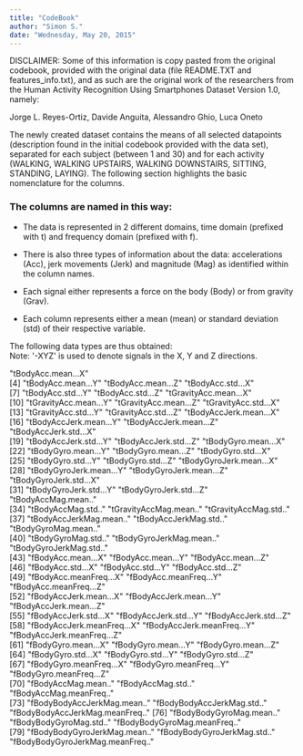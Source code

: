 ```yaml
---
title: "CodeBook"
author: "Simon S."
date: "Wednesday, May 20, 2015"
---
```


DISCLAIMER: Some of this information is copy pasted from the original codebook, provided with the original data (file README.TXT and features_info.txt), and as such are the original work of the researchers from the Human Activity Recognition Using Smartphones Dataset Version 1.0, namely:

Jorge L. Reyes-Ortiz, 
Davide Anguita, 
Alessandro Ghio, 
Luca Oneto


The newly created dataset contains the means of all selected datapoints (description found in the initial codebook provided with the data set), separated for each subject (between 1 and 30) and for each activity (WALKING, WALKING UPSTAIRS, WALKING DOWNSTAIRS, SITTING, STANDING, LAYING). The following section highlights the basic nomenclature for the columns.

### The columns are named in this way:

- The data is represented in 2 different domains, time domain (prefixed with t) and frequency domain (prefixed with f).

- There is also three types of information about the data: accelerations (Acc), jerk movements (Jerk) and magnitude (Mag) as identified within the column names.

- Each signal either represents a force on the body (Body) or from gravity (Grav).

- Each column represents either a mean (mean) or standard deviation (std) of their respective variable.

The following data types are thus obtained:   
Note: '-XYZ' is used to denote signals in the X, Y and Z directions.

"tBodyAcc.mean...X"              
 [4] "tBodyAcc.mean...Y"               "tBodyAcc.mean...Z"               "tBodyAcc.std...X"               
 [7] "tBodyAcc.std...Y"                "tBodyAcc.std...Z"                "tGravityAcc.mean...X"           
[10] "tGravityAcc.mean...Y"            "tGravityAcc.mean...Z"            "tGravityAcc.std...X"            
[13] "tGravityAcc.std...Y"             "tGravityAcc.std...Z"             "tBodyAccJerk.mean...X"          
[16] "tBodyAccJerk.mean...Y"           "tBodyAccJerk.mean...Z"           "tBodyAccJerk.std...X"           
[19] "tBodyAccJerk.std...Y"            "tBodyAccJerk.std...Z"            "tBodyGyro.mean...X"             
[22] "tBodyGyro.mean...Y"              "tBodyGyro.mean...Z"              "tBodyGyro.std...X"              
[25] "tBodyGyro.std...Y"               "tBodyGyro.std...Z"               "tBodyGyroJerk.mean...X"         
[28] "tBodyGyroJerk.mean...Y"          "tBodyGyroJerk.mean...Z"          "tBodyGyroJerk.std...X"          
[31] "tBodyGyroJerk.std...Y"           "tBodyGyroJerk.std...Z"           "tBodyAccMag.mean.."             
[34] "tBodyAccMag.std.."               "tGravityAccMag.mean.."           "tGravityAccMag.std.."           
[37] "tBodyAccJerkMag.mean.."          "tBodyAccJerkMag.std.."           "tBodyGyroMag.mean.."            
[40] "tBodyGyroMag.std.."              "tBodyGyroJerkMag.mean.."         "tBodyGyroJerkMag.std.."         
[43] "fBodyAcc.mean...X"               "fBodyAcc.mean...Y"               "fBodyAcc.mean...Z"              
[46] "fBodyAcc.std...X"                "fBodyAcc.std...Y"                "fBodyAcc.std...Z"               
[49] "fBodyAcc.meanFreq...X"           "fBodyAcc.meanFreq...Y"           "fBodyAcc.meanFreq...Z"          
[52] "fBodyAccJerk.mean...X"           "fBodyAccJerk.mean...Y"           "fBodyAccJerk.mean...Z"          
[55] "fBodyAccJerk.std...X"            "fBodyAccJerk.std...Y"            "fBodyAccJerk.std...Z"           
[58] "fBodyAccJerk.meanFreq...X"       "fBodyAccJerk.meanFreq...Y"       "fBodyAccJerk.meanFreq...Z"      
[61] "fBodyGyro.mean...X"              "fBodyGyro.mean...Y"              "fBodyGyro.mean...Z"             
[64] "fBodyGyro.std...X"               "fBodyGyro.std...Y"               "fBodyGyro.std...Z"              
[67] "fBodyGyro.meanFreq...X"          "fBodyGyro.meanFreq...Y"          "fBodyGyro.meanFreq...Z"         
[70] "fBodyAccMag.mean.."              "fBodyAccMag.std.."               "fBodyAccMag.meanFreq.."         
[73] "fBodyBodyAccJerkMag.mean.."      "fBodyBodyAccJerkMag.std.."       "fBodyBodyAccJerkMag.meanFreq.." 
[76] "fBodyBodyGyroMag.mean.."         "fBodyBodyGyroMag.std.."          "fBodyBodyGyroMag.meanFreq.."    
[79] "fBodyBodyGyroJerkMag.mean.."     "fBodyBodyGyroJerkMag.std.."      "fBodyBodyGyroJerkMag.meanFreq.."